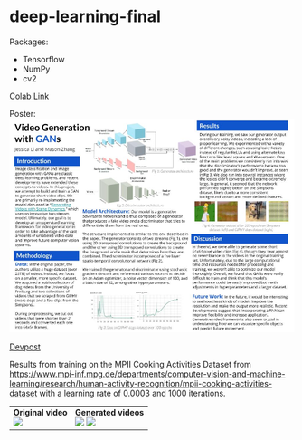 # deep-learning-final

Packages:
* Tensorflow
* NumPy
* cv2

[Colab Link](https://colab.research.google.com/drive/1fw6hYi6ZqxWlQRAWs347gOP__nzVphUm?usp=sharing)

Poster:
<img src='poster_board.jpg'>

[Devpost](https://devpost.com/software/video-clip-generation-from-a-still-image)

Results from training on the MPII Cooking Activities Dataset from https://www.mpi-inf.mpg.de/departments/computer-vision-and-machine-learning/research/human-activity-recognition/mpii-cooking-activities-dataset with a learning rate of 0.0003 and 1000 iterations.

<table><tr><td>
<strong>Original video</strong><br>
<img src='https://i.imgur.com/4HbA2mp.gif' width=128>

</td><td>
<strong>Generated videos</strong><br>
<img src='https://i.imgur.com/4YnJWPR.gif' width=128>
<img src='https://i.imgur.com/VV10T8G.gif' width=128>

</td></tr></table>
